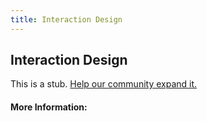 ```yaml
---
title: Interaction Design
---
```


## Interaction Design

This is a stub. [Help our community expand it.](https://github.com/freeCodeCamp/guide-articles/tree/master/articles/User-Experience-Design/Interaction-Design/index.md)

<!-- The article goes here, in GitHub-flavored Markdown. Feel free to add YouTube videos, images, and CodePen/JSBin embeds  -->

#### More Information:
<!-- Please add any articles you think might be helpful to read before writing the article -->



